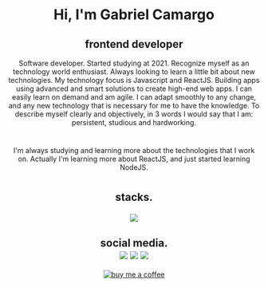 <h1 align="center">Hi, I'm Gabriel Camargo</h1>
<h2 align="center">frontend developer</h1>

<p align="center">Software developer. Started studying at 2021. Recognize myself as an technology world enthusiast. Always looking to learn a little bit about new technologies. My technology focus is Javascript and ReactJS. Building apps using advanced and smart solutions to create high-end web apps. I can easily learn on demand and am agile. I can adapt smoothly to any change, and any new technology that is necessary for me to have the knowledge. To describe myself clearly and objectively, in 3 words I would say that I am: persistent, studious and hardworking.</p>

# 

<p align="center">I'm always studying and learning more about the technologies that I work on. Actually I'm learning more about ReactJS, and just started learning NodeJS.

#

<h2 align="center">stacks.
<p align="center">
  <a align="center" href="https://skillicons.dev">
    <img src="https://skillicons.dev/icons?i=html,css,js,react,ts,nodejs,express,styledcomponents,git,tailwind&theme=light" />
  </a>
</p>
</h2>

<h2 align="center">social media.
<div align="center"> 
  <a href="https://www.instagram.com/gabcamargo" target="_blank"><img src="https://img.shields.io/badge/-Instagram-%23E4405F?style=for-the-badge&logo=instagram&logoColor=white" target="_blank"></a>
  <a href = "mailto:gcamargo.dev@gmail.com"><img src="https://img.shields.io/badge/-Gmail-%23333?style=for-the-badge&logo=gmail&logoColor=white" target="_blank"></a>
  <a href="https://www.linkedin.com/in/gabrielcaamargo/" target="_blank"><img src="https://img.shields.io/badge/-LinkedIn-%230077B5?style=for-the-badge&logo=linkedin&logoColor=white" target="_blank"></a> 
 
</div>
</h2>
<p align="center">
  <a href="https://www.buymeacoffee.com/gcamargo" target="_blank" align="center">
  <img align="center" src="https://img.shields.io/badge/Buy%20Me%20a%20Coffee-ffdd00?style=for-the-badge&logo=buy-me-a-coffee&logoColor=white" alt="buy me a coffee"/>
</a>
  </p>
